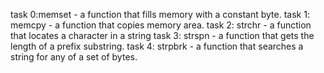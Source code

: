task 0:memset - a function that fills memory with a constant byte.
task 1: memcpy - a function that copies memory area.
task 2: strchr - a function that locates a character in a string
task 3: strspn - a function that gets the length of a prefix substring.
task 4: strpbrk - a function that searches a string for any of a set of bytes.
